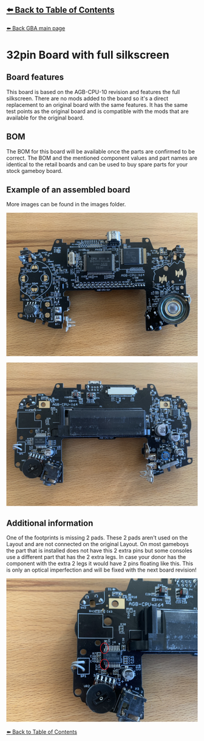 [:arrow_left: Back to Table of Contents](/README.md)
---
[:arrow_left: Back GBA main page](/Advance/)

# 32pin Board with full silkscreen
## Board features
This board is based on the AGB-CPU-10 revision and features the full silkscreen.
There are no mods added to the board so it's a direct replacement to an original board with the same features.
It has the same test points as the original board and is compatible with the mods that are available for the original board.

## BOM
The BOM for this board will be available once the parts are confirmed to be correct. The BOM and the mentioned component values and part names are identical to the retail boards and can be used to buy spare parts for your stock gameboy board.

## Example of an assembled board
More images can be found in the images folder.

![](/Advance/32pin_with_silkscreen/Images/IMG_9723.jpg) 

![](/Advance/32pin_with_silkscreen/Images/IMG_9724.jpg) 

## Additional information
One of the footprints is missing 2 pads. These 2 pads aren't used on the Layout and are not connected on the original Layout.
On most gameboys the part that is installed does not have this 2 extra pins but some consoles use a different part that has the 2 extra legs.
In case your donor has the component with the extra 2 legs it would have 2 pins floating like this. This is only an optical imperfection and will be fixed with the next board revision!

![](/Advance/32pin_with_silkscreen/Images/IMG_9725.jpg)

[:arrow_left: Back to Table of Contents](/README.md)
